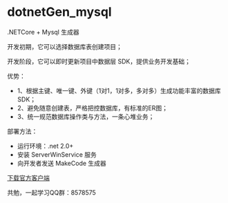 # dotnetGen_mysql
.NETCore + Mysql 生成器

开发初期，它可以选择数据库表创建项目；

开发阶段，它可以即时更新项目中数据层 SDK，提供业务开发基础；

优势：
 * 1、根据主键、唯一键、外键（1对1，1对多，多对多）生成功能丰富的数据库 SDK；
 * 2、避免随意创建表，严格把控数据库，有标准的ER图；
 * 3、统一规范数据库操作类与方法，一条心堆业务；

部署方法：
 * 运行环境：.net 2.0+
 * 安装 ServerWinService 服务
 * 向开发者发送 MakeCode 生成器

[下载官方客户端](http://files.cnblogs.com/files/kellynic/%E7%94%9F%E6%88%90%E5%99%A8MySql.zip)

共勉，一起学习QQ群：8578575
